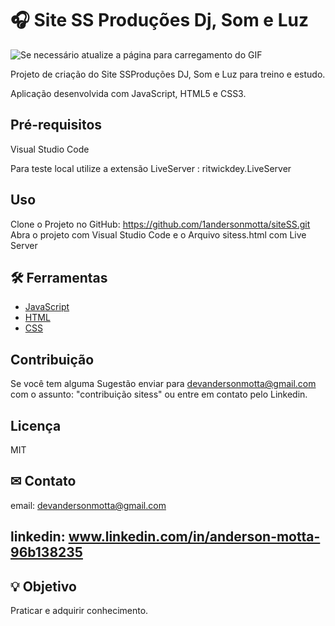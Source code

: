 # 🎧 Site SS Produções Dj, Som e Luz

![Se necessário atualize a página para carregamento do GIF](sitess.gif)

Projeto de criação do Site SSProduções DJ, Som e Luz para treino e estudo.

Aplicação desenvolvida com JavaScript, HTML5 e CSS3.

## Pré-requisitos

Visual Studio Code

Para teste local utilize a extensão LiveServer : ritwickdey.LiveServer


## Uso
Clone o Projeto no GitHub:
https://github.com/1andersonmotta/siteSS.git 
Abra o projeto com Visual Studio Code e o Arquivo sitess.html com Live Server

## 🛠 Ferramentas
- [JavaScript](https://developer.mozilla.org/pt-BR/docs/Web/JavaScript)
- [HTML](https://developer.mozilla.org/pt-BR/docs/Web/HTML)
- [CSS](https://developer.mozilla.org/pt-BR/docs/Web/CSS)

## Contribuição

Se você tem alguma Sugestão enviar para devandersonmotta@gmail.com com o assunto: "contribuição sitess" ou entre em contato pelo Linkedin.

## Licença

MIT

## ✉ Contato

email: devandersonmotta@gmail.com

linkedin: www.linkedin.com/in/anderson-motta-96b138235
---

## 💡 Objetivo

Praticar e adquirir conhecimento. 


